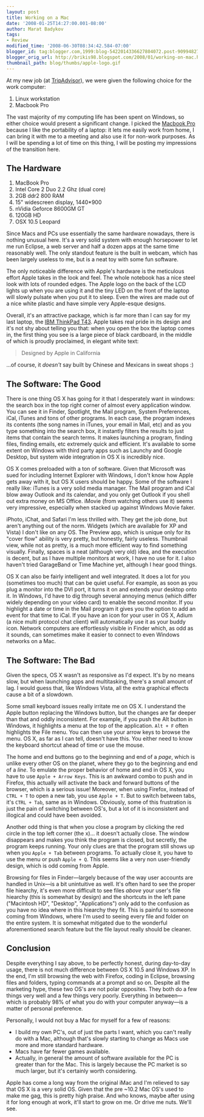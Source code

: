 ```yaml
---
layout: post
title: Working on a Mac
date: '2008-01-25T14:27:00.001-08:00'
author: Marat Badykov
tags:
- Review
modified_time: '2008-06-30T08:34:42.584-07:00'
blogger_id: tag:blogger.com,1999:blog-5422014336627804072.post-9099482790310530934
blogger_orig_url: http://brikis98.blogspot.com/2008/01/working-on-mac.html
thumbnail_path: blog/thumbs/apple-logo.gif
---
```


At my new job (at [TripAdvisor](http://www.tripadvisor.com/)), we were given 
the following choice for the work computer: 

1. Linux workstation 
1. Macbook Pro 

The vast majority of my computing life has been spent on Windows, so either 
choice would present a significant change. I picked the [Macbook 
Pro](http://www.apple.com/macbookpro/) because I like the portability of a 
laptop: it lets me easily work from home, I can bring it with me to a meeting 
and also use it for non-work purposes.  As I will be spending a lot of time on 
this thing, I will be posting my impressions of the transition here. 

## The Hardware 

1. MacBook Pro 
1. Intel Core 2 Duo 2.2 Ghz (dual core) 
1. 2GB ddr2 800 RAM 
1. 15" widescreen display, 1440*900 
1. nVidia Geforce 8600GM GT 
1. 120GB HD 
1. OSX 10.5 Leopard 

Since Macs and PCs use essentially the same hardware nowadays, there is 
nothing unusual here. It's a very solid system with enough horsepower to let 
me run Eclipse, a web server and half a dozen apps at the same time reasonably 
well. The only standout feature is the built in webcam, which has been largely 
useless to me, but is a neat toy with some fun software. 

The only noticeable difference with Apple's hardware is the meticulous effort 
Apple takes in the look and feel. The whole notebook has a nice steel look 
with lots of rounded edges. The Apple logo on the back of the LCD lights up 
when you are using it and the tiny LED on the front of the laptop will slowly 
pulsate when you put it to sleep. Even the wires are made out of a nice white 
plastic and have simple very Apple-esque designs. 

Overall, it's an attractive package, which is far more than I can say for my 
last laptop, the [IBM ThinkPad 
T43](http://www.notebookreview.com/default.asp?newsID=2285). Apple takes real 
pride in its design and it's not shy about telling you that: when you open the 
box the laptop comes in, the first thing you see is a large piece of black 
cardboard, in the middle of which is proudly proclaimed, in elegant white 
text: 

> Designed by Apple in California

...of course, it *doesn't* say built by Chinese and Mexicans in sweat shops :) 

## The Software: The Good

There is one thing OS X has going for it that I desperately want in windows: 
the search box in the top right corner of almost every application window. You 
can see it in Finder, Spotlight, the Mail program, System Preferences, iCal, 
iTunes and tons of other programs. In each case, the program indexes its 
contents (the song names in iTunes, your email in Mail, etc) and as you type 
something into the search box, it instantly filters the results to just items 
that contain the search terms. It makes launching a program, finding files, 
finding emails, etc extremely quick and efficient. It's available to some 
extent on Windows with third party apps such as Launchy and Google Desktop, 
but system wide integration in OS X is incredibly nice. 

OS X comes preloaded with a ton of software. Given that Microsoft was sued for 
including Internet Explorer with Windows, I don't know how Apple gets away 
with it, but OS X users should be happy. Some of the software I really like: 
iTunes is a very solid media manager. The Mail program and iCal blow away 
Outlook and its calendar, and you only get Outlook if you shell out extra 
money on MS Office. iMovie (from watching others use it) seems very 
impressive, especially when stacked up against Windows Movie faker. 

iPhoto, iChat, and Safari I'm less thrilled with. They get the job done, but 
aren't anything out of the norm. Widgets (which are available for XP and 
Vista) I don't like on any OS. The Preview app, which is unique only for its 
"cover flow" ability is very pretty, but honestly, fairly useless. Thumbnail 
view, while not as pretty, is a much more efficient way to find something 
visually. Finally, spaces is a neat (although very old) idea, and the 
execution is decent, but as I have multiple monitors at work, I have no use 
for it. I also haven't tried GarageBand or Time Machine yet, although I hear 
good things. 

OS X can also be fairly intelligent and well integrated. It does a lot for you 
(sometimes too much) that can be quiet useful. For example, as soon as you 
plug a monitor into the DVI port, it turns it on and extends your desktop onto 
it. In Windows, I'd have to dig through several annoying menus (which differ 
widely depending on your video card) to enable the second monitor. If you 
highlight a date or time in the Mail program it gives you the option to add an 
event for that time to iCal. If you have an icon for your user in OS X, Adium 
(a nice multi protocol chat client) will automatically use it as your buddy 
icon. Network computers are effortlessly visible in Finder which, as odd as it 
sounds, can sometimes make it easier to connect to even Windows networks on a 
Mac. 

## The Software: The Bad

Given the specs, OS X wasn't as responsive as I'd expect. It's  by no means 
slow, but when launching apps and multitasking, there's a small amount of lag. 
I would guess that, like Windows Vista, all the extra graphical effects cause 
a bit of a slowdown. 

Some small keyboard issues really irritate me on OS X. I understand the Apple 
button replacing the Windows button, but the changes are far deeper than that 
and oddly inconsistent. For example, if you push the Alt button in Windows, it 
highlights a menu at the top of the application. `Alt + F` often highlights the 
File menu. You can then use your arrow keys to browse the menu. OS X, as far 
as I can tell, doesn't have this. You either need to know the keyboard 
shortcut ahead of time or use the mouse. 

The home and end buttons go to the beginning and end of a *page*, which is 
unlike every other OS on the planet, where they go to the beginning and end of 
a *line*. To emulate the proper behavior of home and end in OS X, you have to 
use `Apple + Arrow Keys`. This is an awkward combo to push and in 
Firefox, this actually will activate the back and forward buttons of the 
browser, which is a serious issue! Moreover, when using Firefox, instead of 
`CTRL + T` to open a new tab, you use `Apple + T`. But to switch between tabs, 
it's `CTRL + Tab`, same as in Windows. Obviously, some of this frustration is 
just the pain of switching between OS's, but a lot of it is inconsistent and 
illogical and could have been avoided. 

Another odd thing is that when you close a program by clicking the red circle 
in the top left corner (the x)... it doesn't actually close. The window 
disappears and makes you think the program is closed, but secretly, the 
program keeps running. Your only clues are that the program still shows up 
when you `Apple + Tab` between programs. To actually close it, you have to use 
the menu or push `Apple + Q`. This seems like a very non user-friendly design, 
which is odd coming from Apple. 

Browsing for files in Finder&mdash;largely because of the way user accounts are 
handled in Unix&mdash;is a bit unintuitive as well. It's often hard to see the 
proper file hiearchy, it's even more difficult to see files *above* your 
user's file hiearchy (this is somewhat by design) and the shortcuts in the 
left pane ("Macintosh HD", "Desktop", "Applications") only add to the 
confusion as you have no idea where in this hiearchy they fit. This is painful 
to someone coming from Windows, where I'm used to seeing every file and folder 
on the entire system. It is somewhat mitigated due to the wonderful 
aforementioned search feature but the file layout really should be cleaner. 

## Conclusion 

Despite everything I say above, to be perfectly honest, during 
day-to-day usage, there is not much difference between OS X 10.5 and Windows 
XP. In the end, I'm still browsing the web with Firefox, coding in Eclipse, 
browsing files and folders, typing commands at a prompt and so on. Despite all 
the marketing hype, these two OS's are not polar opposites. They both do a few 
things very well and a few things very poorly. Everything in between&mdash;which 
is probably 98% of what you do with your computer anyway&mdash;is a matter of 
personal preference. 

Personally, I would not buy a Mac for myself for a few of reasons: 

* I build my own PC's, out of just the parts I want, which you can't really do 
with a Mac, although that's slowly starting to change as Macs use more and 
more standard hardware. 
* Macs have far fewer games available. 
* Actually, in general the amount of software available for the PC is greater 
than for the Mac. This is largely because the PC market is so much larger, but 
it's certainly worth considering. 

Apple has come a long way from the original iMac and I'm relieved to say that 
OS X is a very solid OS. Given that the pre ~10.2 Mac OS's used to make me 
gag, this is pretty high praise. And who knows, maybe after using it for long 
enough at work, it'll start to grow on me. Or drive me nuts. We'll see. 
